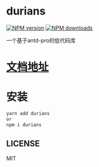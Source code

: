 # durians

[![NPM version](https://img.shields.io/npm/v/durians.svg?style=flat)](https://npmjs.org/package/durians)
[![NPM downloads](http://img.shields.io/npm/dm/durians.svg?style=flat)](https://npmjs.org/package/durians)

一个基于antd-pro的低代码库

# [文档地址](https://aiyuekuang.github.io/durians/components/login-pro)

# 安装

```bash
yarn add durians
or
npm i durians
```

## LICENSE
MIT
